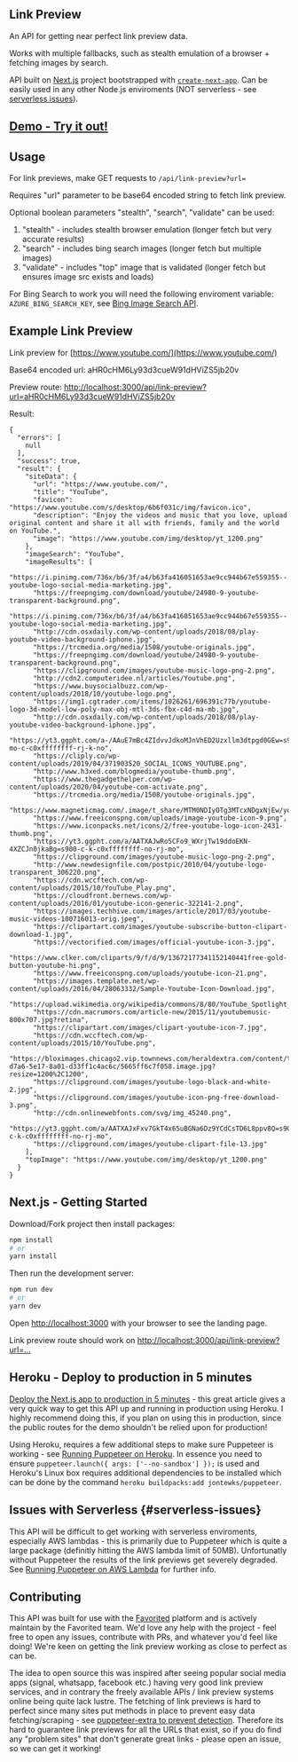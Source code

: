 ## Link Preview

An API for getting near perfect link preview data.

Works with multiple fallbacks, such as stealth emulation of a browser + fetching images by search.

API built on [Next.js](https://nextjs.org/) project bootstrapped with [`create-next-app`](https://github.com/vercel/next.js/tree/canary/packages/create-next-app). Can be easily used in any other Node.js enviroments (NOT serverless - see [serverless issues](#serverless-issues)).

## [Demo - Try it out!](https://favorited-link-preview.herokuapp.com/)

## Usage

For link previews, make GET requests to `/api/link-preview?url=`

Requires "url" parameter to be base64 encoded string to fetch link preview.

Optional boolean parameters "stealth", "search", "validate" can be used:

1. "stealth" - includes stealth browser emulation (longer fetch but very accurate results)
2. "search" - includes bing search images (longer fetch but multiple images)
3. "validate" - includes "top" image that is validated (longer fetch but ensures image src exists and loads)

For Bing Search to work you will need the following enviroment variable: `AZURE_BING_SEARCH_KEY`, see [Bing Image Search API](https://www.microsoft.com/en-us/bing/apis/bing-image-search-api).

## Example Link Preview

Link preview for [https://www.youtube.com/](https://www.youtube.com/)

Base64 encoded url: aHR0cHM6Ly93d3cueW91dHViZS5jb20v

Preview route: [http://localhost:3000/api/link-preview?url=aHR0cHM6Ly93d3cueW91dHViZS5jb20v](http://localhost:3000/api/link-preview?url=aHR0cHM6Ly93d3cueW91dHViZS5jb20v)

Result:

```
{
  "errors": [
    null
  ],
  "success": true,
  "result": {
    "siteData": {
      "url": "https://www.youtube.com/",
      "title": "YouTube",
      "favicon": "https://www.youtube.com/s/desktop/6b6f031c/img/favicon.ico",
      "description": "Enjoy the videos and music that you love, upload original content and share it all with friends, family and the world on YouTube.",
      "image": "https://www.youtube.com/img/desktop/yt_1200.png"
    },
    "imageSearch": "YouTube",
    "imageResults": [
      "https://i.pinimg.com/736x/b6/3f/a4/b63fa416051653ae9cc944b67e559355--youtube-logo-social-media-marketing.jpg",
      "https://freepngimg.com/download/youtube/24980-9-youtube-transparent-background.png",
      "https://i.pinimg.com/736x/b6/3f/a4/b63fa416051653ae9cc944b67e559355--youtube-logo-social-media-marketing.jpg",
      "http://cdn.osxdaily.com/wp-content/uploads/2018/08/play-youtube-video-background-iphone.jpg",
      "https://trcmedia.org/media/1508/youtube-originals.jpg",
      "https://freepngimg.com/download/youtube/24980-9-youtube-transparent-background.png",
      "https://clipground.com/images/youtube-music-logo-png-2.png",
      "http://cdn2.computeridee.nl/articles/Youtube.png",
      "https://www.buysocialbuzz.com/wp-content/uploads/2018/10/youtube-logo.png",
      "https://img1.cgtrader.com/items/1026261/696391c77b/youtube-logo-3d-model-low-poly-max-obj-mtl-3ds-fbx-c4d-ma-mb.jpg",
      "http://cdn.osxdaily.com/wp-content/uploads/2018/08/play-youtube-video-background-iphone.jpg",
      "https://yt3.ggpht.com/a-/AAuE7mBc4ZIdvvJdkoMJnVhED2Uzxllm3dtpgd0GEw=s900-mo-c-c0xffffffff-rj-k-no",
      "https://cliply.co/wp-content/uploads/2019/04/371903520_SOCIAL_ICONS_YOUTUBE.png",
      "http://www.h3xed.com/blogmedia/youtube-thumb.png",
      "https://www.thegadgethelper.com/wp-content/uploads/2020/04/youtube-com-activate.png",
      "https://trcmedia.org/media/1508/youtube-originals.jpg",
      "https://www.magneticmag.com/.image/t_share/MTM0NDIyOTg3MTcxNDgxNjEw/youtube_music_service_concept_logojpg.jpg",
      "https://www.freeiconspng.com/uploads/image-youtube-icon-9.png",
      "https://www.iconpacks.net/icons/2/free-youtube-logo-icon-2431-thumb.png",
      "https://yt3.ggpht.com/a/AATXAJwRo5CFo9_WXrjTw19ddoEKN-4XZCJn0jkaBg=s900-c-k-c0xffffffff-no-rj-mo",
      "https://clipground.com/images/youtube-music-logo-png-2.png",
      "http://www.newdesignfile.com/postpic/2010/04/youtube-logo-transparent_306220.png",
      "https://cdn.wccftech.com/wp-content/uploads/2015/10/YouTube_Play.png",
      "https://cloudfront.bernews.com/wp-content/uploads/2016/01/youtube-icon-generic-322141-2.png",
      "https://images.techhive.com/images/article/2017/03/youtube-music-videos-100716013-orig.jpeg",
      "https://clipartart.com/images/youtube-subscribe-button-clipart-download-1.jpg",
      "https://vectorified.com/images/official-youtube-icon-3.jpg",
      "https://www.clker.com/cliparts/9/f/d/9/13672177341152140441free-gold-button-youtube-hi.png",
      "https://www.freeiconspng.com/uploads/youtube-icon-21.png",
      "https://images.template.net/wp-content/uploads/2016/04/28063332/Sample-Youtube-Icon-Download.jpg",
      "https://upload.wikimedia.org/wikipedia/commons/8/80/YouTube_Spotlight_logo.png",
      "https://cdn.macrumors.com/article-new/2015/11/youtubemusic-800x707.jpg?retina",
      "https://clipartart.com/images/clipart-youtube-icon-7.jpg",
      "https://cdn.wccftech.com/wp-content/uploads/2015/10/YouTube.png",
      "https://bloximages.chicago2.vip.townnews.com/heraldextra.com/content/tncms/assets/v3/editorial/5/8f/58f38b9c-d7a6-5e17-8a01-d33ff1c4ac6c/5665ff6c7f058.image.jpg?resize=1200%2C1200",
      "https://clipground.com/images/youtube-logo-black-and-white-2.jpg",
      "https://clipground.com/images/youtube-icon-png-free-download-3.png",
      "http://cdn.onlinewebfonts.com/svg/img_45240.png",
      "https://yt3.ggpht.com/a/AATXAJxFxv7GkT4x65uBGNa6Dz9YCdCsTD6L8ppv8Q=s900-c-k-c0xffffffff-no-rj-mo",
      "https://clipground.com/images/youtube-clipart-file-13.jpg"
    ],
    "topImage": "https://www.youtube.com/img/desktop/yt_1200.png"
  }
}
```

## Next.js - Getting Started

Download/Fork project then install packages: 

```bash
npm install
# or
yarn install
```

Then run the development server:

```bash
npm run dev
# or
yarn dev
```

Open [http://localhost:3000](http://localhost:3000) with your browser to see the landing page. 

Link preview route should work on [http://localhost:3000/api/link-preview?url=...](http://localhost:3000/api/link-preview?url=...)

## Heroku - Deploy to production in 5 minutes

[Deploy the Next.js app to production in 5 minutes](https://mariestarck.com/deploy-your-next-js-app-to-heroku-in-5-minutes/) - this great article gives a very quick way to get this API up and running in production using Heroku. I highly recommend doing this, if you plan on using this in production, since the public routes for the demo shouldn't be relied upon for production!

Using Heroku, requires a few additional steps to make sure Puppeteer is working - see [Running Puppeteer on Heroku](https://github.com/puppeteer/puppeteer/blob/main/docs/troubleshooting.md#running-puppeteer-on-heroku). In essence you need to ensure `puppeteer.launch({ args: ['--no-sandbox'] });` is used and Heroku's Linux box requires additional dependencies to be installed which can be done by the command `heroku buildpacks:add jontewks/puppeteer`.

## Issues with Serverless {#serverless-issues}

This API will be difficult to get working with serverless enviroments, especially AWS lambdas - this is primarily due to Puppeteer which is quite a large package (definitly hitting the AWS lambda limit of 50MB). Unfortunatly without Puppeteer the results of the link previews get severely degraded. See [Running Puppeteer on AWS Lambda](https://github.com/puppeteer/puppeteer/blob/main/docs/troubleshooting.md#running-puppeteer-on-aws-lambda) for further info.

## Contributing

This API was built for use with the [Favorited](https://favorited.me/) platform and is actively maintain by the Favorited team. We'd love any help with the project - feel free to open any issues, contribute with PRs, and whatever you'd feel like doing! We're keen on getting the link preview working as close to perfect as can be.

The idea to open source this was inspired after seeing popular social media apps (signal, whatsapp, facebook etc.) having very good link preview services, and in contrary the freely available APIs / link preview systems online being quite lack lustre. The fetching of link previews is hard to perfect since many sites put methods in place to prevent easy data fetching/scraping - see [puppeteer-extra to prevent detection](https://github.com/berstend/puppeteer-extra/tree/master/packages/puppeteer-extra-plugin-stealth#status). Therefore its hard to guarantee link previews for all the URLs that exist, so if you do find any "problem sites" that don't generate great links - please open an issue, so we can get it working!